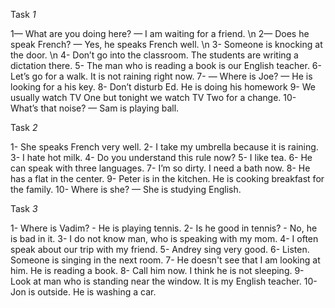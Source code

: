 Task _1_

1— What are you doing here? — I am waiting for a friend. \n
2— Does he speak French? — Yes, he speaks French well. \n
3- Someone is knocking at the door. \n
4- Don’t go into the classroom. The students are writing a dictation there.
5- The man who is reading a book is our English teacher.
6- Let’s go for a walk. It is not raining right now.
7- — Where is Joe? — He is looking for a his key.
8- Don’t disturb Ed. He is doing his homework
9- We usually watch TV One but tonight we watch TV Two for a change.
10- What’s that noise? — Sam is playing ball.


Task _2_

1- She speaks French very well.
2- I take my umbrella because it is raining.
3- I hate hot milk.
4- Do you understand this rule now?
5- I like tea.
6- He can speak with three languages.
7- I’m so dirty. I need a bath now.
8- He has a flat in the center.
9- Peter is in the kitchen. He is cooking breakfast for the family.
10- Where is she? — She is studying English.


Task _3_

1- Where is Vadim? - He is playing tennis.
2- Is he good in tennis? - No, he is bad in it.
3- I do not know man, who is speaking with my mom.
4- I often speak about our trip with my friend.
5- Andrey sing very good.
6- Listen. Someone is singing in the next room.
7- He doesn't see that I am looking at him. He is reading a book.
8- Call him now. I think he is not sleeping.
9- Look at man who is standing near the window. It is my English teacher.
10- Jon is outside. He is washing a car.

